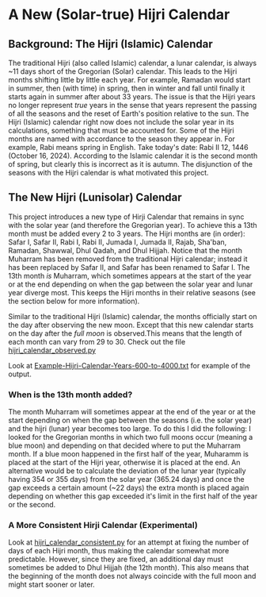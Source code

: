 # A New (Solar-true) Hijri Calendar

## Background: The Hijri (Islamic) Calendar

The traditional Hijri (also called Islamic) calendar, a lunar calendar, is always ~11 days short of the Gregorian (Solar) calendar. This leads to the Hijri months shifting little by little each year. For example, 
Ramadan would start in summer, then (with time) in spring, then in winter and fall until finally it starts again in summer after about 33 years. The issue is that the
Hijri years no longer represent _true_ years in the sense that years represent the passing of all the seasons and the reset of Earth's position relative to the sun. 
The Hijri (Islamic) calendar right now does not include the solar year in its calculations, something that must be accounted for. Some of the Hijri months are named 
with accordance to the season they appear in. For example, Rabi means spring in English. Take today's date: Rabi II 12, 1446 (October 16, 2024). According to the
Islamic calendar it is the second month of spring, but clearly this is incorrect as it is autumn. The disjunction of the seasons with the Hijri calendar
is what motivated this project.

## The New Hijri (Lunisolar) Calendar

This project introduces a new type of Hirji Calendar that remains in sync with the solar year (and therefore the Gregorian year). To achieve this a 13th month must be added every 2 to 3 years.
The Hijri months are (in order): Safar I, Safar II, Rabi I, Rabi II, Jumada I, Jumada II, Rajab, Sha'ban, Ramadan, Shawwal, Dhul Qadah, and Dhul Hijjah. Notice that the month 
Muharram has been removed from the traditional Hijri calendar; instead it has been replaced by Safar II, and Safar has been renamed to Safar I. The 13th month _is_ Muharram, which sometimes appears at the start of the 
year or at the end depending on when the gap between the solar year and lunar year diverge most. This keeps the Hijri months in their relative seasons (see the section below for more information).

Similar to the traditional Hijri (Islamic) calendar, the months officially start on the day after observing the new moon. Except that this new calendar starts on the day after the _full moon_ is observed.This means that the length of each month can vary from 29 to 30. Check out the file [hijri_calendar_observed.py](https://github.com/ska00/Hijri-Calendar-v2/blob/main/hijri_calendar_observed.py)

Look at [Example-Hijri-Calendar-Years-600-to-4000.txt](https://github.com/ska00/Hijri-Calendar-v2/blob/main/Example-Hijri-Calendar-Years-600-to-4000.txt) for example of the output. 

### When is the 13th month added?

The month Muharram will sometimes appear at the end of the year or at the start depending
on when the gap between the seasons (i.e. the solar year) and the hijri (lunar) year becomes too large. To do this I did the following:
I looked for the Gregorian months in which two full moons occur (meaning a blue moon) and depending on that decided where to put
the Muharram month. If a blue moon happened in the first half of the year, Muharamm is placed at the start of the Hijri year, otherwise it is placed at the end.
An alternative would be to calculate the deviation of the lunar year (typically
having 354 or 355 days) from the solar year (365.24 days) and once the gap exceeds a certain amount (~22 days)
the extra month is placed again depending on whether this gap exceeded it's limit in the first half of the year or the second.


### A More Consistent Hirji Calendar (Experimental)

Look at [hijri_calendar_consistent.py](https://github.com/ska00/Hijri-Calendar-v2/blob/main/hijri_calendar_consistent.py) for an attempt at fixing the number of days of each Hijri month, thus making the calendar somewhat more predictable. However, since they are fixed, an additional day must sometimes be added to Dhul Hijjah (the 12th month). This also means that the beginning of the month does not always coincide with the full moon and might start sooner or later.



